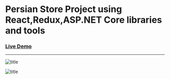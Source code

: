 # Persian Store Project using React,Redux,ASP.NET Core libraries and tools

### [Live Demo](https://kamistore-60f52.web.app/)

---

![title](https://i.ytimg.com/vi/gpfP60KjmZU/maxresdefault.jpg)

![title](https://waftengine.org/public/blog/1B5EE4D5D773F8A-RR.jpg)
